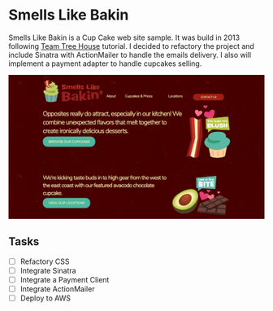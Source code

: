 # Smells Like Bakin
Smells Like Bakin is a Cup Cake web site sample. It was build in 2013 following [Team Tree House](www.teamtreehouse.com) tutorial. I decided to refactory the project and include Sinatra with ActionMailer to handle the emails delivery. I also will implement a payment adapter to handle cupcakes selling.

![Alt text](/img/main_site.png?raw=true "Smells Like Bakin")

## Tasks
- [ ] Refactory CSS
- [ ] Integrate Sinatra
- [ ] Integrate a Payment Client
- [ ] Integrate ActionMailer
- [ ] Deploy to AWS
